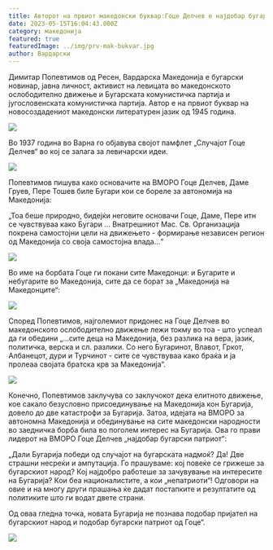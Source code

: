 ```yaml
---
title: Авторот на првиот македонски буквар:Гоце Делчев е најдобар бугарски патриот
date: 2023-05-15T16:04:43.000Z
category: македонија
featured: true
featuredImage: ../img/prv-mak-bukvar.jpg
author: Вардарски
---
```

Димитар Попевтимов од Ресен, Вардарска Македонија е бугарски новинар, јавна личност, активист на левицата во македонското ослободително движење и Бугарската комунистичка партија и југословенската комунистичка партија. Автор е на првиот буквар на новосоздадениот македонски литературен јазик од 1945 година.

![](../img/50.jpg)

Во 1937 година во Варна го објавува својот памфлет „Случајот Гоце Делчев“ во кој се залага за левичарски идеи.

![](../img/51.jpg)

Попевтимов пишува како основачите на ВМОРО Гоце Делчев, Даме Груев, Пере Тошев биле Бугари кои се бореле за автономија на Македонија:

„Тоа беше природно, бидејќи неговите основачи Гоце, Даме, Пере итн се чувствуваа како Бугари ... Внатрешниот Mac. Св. Организација покрена самостојни цели на движењето - формирање независен регион од Македонија со своја самостојна влада...“

![](../img/52.jpg)

Во име на борбата Гоце ги покани сите Македонци: и Бугарите и небугарите во Македонија, сите да се борат за „Македонија на Македонците“:

![](../img/53.jpg)

Според Попевтимов, најголемиот придонес на Гоце Делчев во македонското ослободително движење лежи токму во тоа - што успеал да ги обедини „...сите деца на Македонија, без разлика на вера, јазик, политичка, верска и сл. разлики. Со него Бугаринот, Влавот, Гркот, Албанецот, дури и Турчинот - сите се чувствуваа како браќа и ја пролеаа својата братска крв за Македонија“.

![](../img/54.jpg)

Конечно, Попевтимов заклучува со заклучокот дека елитното движење, кое сакало безусловно присоединување на Македонија кон Бугарија, довело до две катастрофи за Бугарија. Затоа, идејата на ВМОРО за автономна Македонија и обединување на сите македонски народности во заедничка борба била во поголем интерес на Бугарија. Ова го прави лидерот на ВМОРО Гоце Делчев „најдобар бугарски патриот“:

„Дали Бугарија победи од случајот на бугарската надмоќ? Да! Две страшни несреќи и ампутација. Го прашуваме: кој повеќе се грижеше за бугарскиот народ? Кој најдобро работеше за зачувување на интересите на Бугарија? Кои беа националистите, а кои „непатриоти“! Одговори на овие и на многу други прашања ќе дадат постапките и резултатите од политиките што ги водат двете страни.

Од оваа гледна точка, новата Бугарија не познава подобар пријател на бугарскиот народ и подобар бугарски патриот од Гоце“.

![](../img/55.jpg)